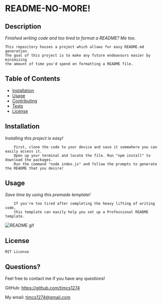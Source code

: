 # README-NO-MORE!
    
## Description
*Finished writing code and too tired to format a README? Me too.*

    This repository houses a project which allows for easy README.md generation. 
    The goal of this project is to make any future endeavours easier by minimizing 
    the amount of time you'd spend on formatting a README file.
    
## Table of Contents
* [Installation](#installation)
* [Usage](#usage)
* [Contributing](#contributing)
* [Tests](#tests)
* [License](#license)

    

## Installation

*Installing this project is easy!*

        First, clone the code to your device and save it somewhere you can easily access it. 
        Open up your terminal and locate the file. Run "npm install" to download the packages. 
        Run the command "node index.js" and follow the prompts to generate the README that you desire!
        

## Usage

*Save time by using this premade template!*

        If you're too tired after completing the heavy lifting of writing code, 
        this template can easily help you set up a Professional README template.
        
![README gif](/READMEGEN%20DEMO.gif)
        
## License

    MIT License
    

## Questions?

Feel free to contact me if you have any questions!
    
GitHub: https://github.com/timcs1274

My email: timcs1274@gmail.com